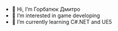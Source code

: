 - 👋 Hi, I’m Горбатюк Дмитро
- 👀 I’m interested in game developing
- 🌱 I’m currently learning C#.NET and UE5


<!---
VEBST3R/VEBST3R is a ✨ special ✨ repository because its `README.md` (this file) appears on your GitHub profile.
You can click the Preview link to take a look at your changes.
--->
